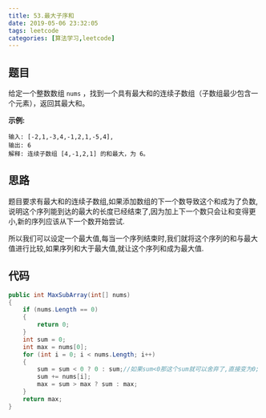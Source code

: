 ```yaml
---
title: 53.最大子序和
date: 2019-05-06 23:32:05
tags: leetcode
categories: [算法学习,leetcode]
---
```


## 题目

给定一个整数数组 `nums` ，找到一个具有最大和的连续子数组（子数组最少包含一个元素），返回其最大和。

**示例:**

```
输入: [-2,1,-3,4,-1,2,1,-5,4],
输出: 6
解释: 连续子数组 [4,-1,2,1] 的和最大，为 6。
```

<!-- more -->

## 思路

题目要求有最大和的连续子数组,如果添加数组的下一个数导致这个和成为了负数,说明这个序列能到达的最大的长度已经结束了,因为加上下一个数只会让和变得更小,新的序列应该从下一个数开始尝试.

所以我们可以设定一个最大值,每当一个序列结束时,我们就将这个序列的和与最大值进行比较,如果序列和大于最大值,就让这个序列和成为最大值.

## 代码

```c#
public int MaxSubArray(int[] nums)
{
    if (nums.Length == 0)
    {
        return 0;
    }
    int sum = 0;
    int max = nums[0];
    for (int i = 0; i < nums.Length; i++)
    {
        sum = sum < 0 ? 0 : sum;//如果sum<0那这个sum就可以舍弃了,直接变为0;
        sum += nums[i];
        max = sum > max ? sum : max;
    }
    return max;
}
```

